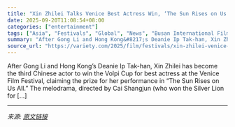 ```yaml
---
title: "Xin Zhilei Talks Venice Best Actress Win, ‘The Sun Rises on Us All’ Ahead of Busan Premiere: ‘The Character That I Had Always Longed for’"
date: 2025-09-20T11:08:54+08:00
categories: ["entertainment"]
tags: ["Asia", "Festivals", "Global", "News", "Busan International Film Festival", "The Sun Rises On Us All", "Venice Film Festival", "Xin Zhilei"]
summary: "After Gong Li and Hong Kong&#8217;s Deanie Ip Tak-han, Xin Zhilei has become the third Chinese actor to win the Volpi Cup for best actress at the Venice Film Festival, claiming the prize for her perfo"
source_url: "https://variety.com/2025/film/festivals/xin-zhilei-venice-best-actress-the-sun-rises-on-us-all-busan-1236525084/"
---
```


After Gong Li and Hong Kong&#8217;s Deanie Ip Tak-han, Xin Zhilei has become the third Chinese actor to win the Volpi Cup for best actress at the Venice Film Festival, claiming the prize for her performance in &#8220;The Sun Rises on Us All.&#8221; The melodrama, directed by Cai Shangjun (who won the Silver Lion for [&#8230;]

---

*来源: [原文链接](https://variety.com/2025/film/festivals/xin-zhilei-venice-best-actress-the-sun-rises-on-us-all-busan-1236525084/)*
